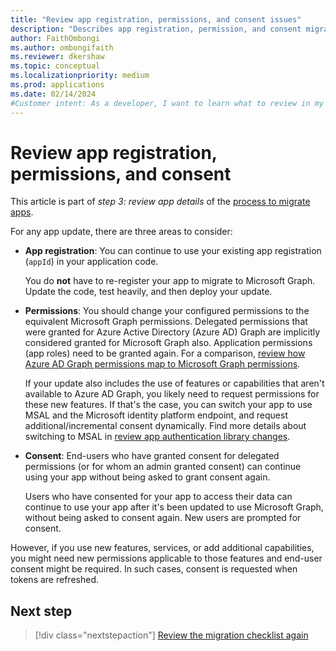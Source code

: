 ```yaml
---
title: "Review app registration, permissions, and consent issues"
description: "Describes app registration, permission, and consent migration from Azure AD Graph to Microsoft Graph."
author: FaithOmbongi
ms.author: ombongifaith
ms.reviewer: dkershaw
ms.topic: conceptual
ms.localizationpriority: medium
ms.prod: applications
ms.date: 02/14/2024
#Customer intent: As a developer, I want to learn what to review in my app registration, so that I can update my code accordingly as I migrate my app from Azure AD Graph to Microsoft Graph.
---
```


# Review app registration, permissions, and consent

This article is part of *step 3: review app details* of the [process to migrate apps](migrate-azure-ad-graph-planning-checklist.md).

For any app update, there are three areas to consider:

- **App registration**: You can continue to use your existing app registration (`appId`) in your application code.  

    You do **not** have to re-register your app to migrate to Microsoft Graph. Update the code, test heavily, and then deploy your update.  

- **Permissions**: You should change your configured permissions to the equivalent Microsoft Graph permissions. Delegated permissions that were granted for Azure Active Directory (Azure AD) Graph are implicitly considered granted for Microsoft Graph also. Application permissions (app roles) need to be granted again. For a comparison, [review how Azure AD Graph permissions map to Microsoft Graph permissions](migrate-azure-ad-graph-permissions-differences.md).

    If your update also includes the use of features or capabilities that aren't available to Azure AD Graph, you likely need to request permissions for these new features. If that's the case, you can switch your app to use MSAL and the Microsoft identity platform endpoint, and request additional/incremental consent dynamically. Find more details about switching to MSAL in [review app authentication library changes](./migrate-azure-ad-graph-authentication-library.md).

- **Consent**: End-users who have granted consent for delegated permissions (or for whom an admin granted consent) can continue using your app without being asked to grant consent again.

    Users who have consented for your app to access their data can continue to use your app after it's been updated to use Microsoft Graph, without being asked to consent again. New users are prompted for consent.

However, if you use new features, services, or add additional capabilities, you might need new permissions applicable to those features and end-user consent might be required.  In such cases, consent is requested when tokens are refreshed.

## Next step

> [!div class="nextstepaction"]
> [Review the migration checklist again](migrate-azure-ad-graph-planning-checklist.md)
